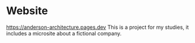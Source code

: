 # Website
https://anderson-architecture.pages.dev
This is a project for my studies, it includes a microsite about a fictional company.
